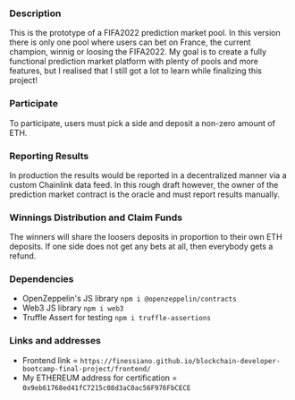 ### Description
This is the prototype of a FIFA2022 prediction market pool. In this version there is only one pool where users can bet on France, the current champion, winnig or loosing the FIFA2022. My goal is to create a fully functional prediction market platform with plenty of pools and more features, but I realised that I still got a lot to learn while finalizing this project!

### Participate
To participate, users must pick a side and deposit a non-zero amount of ETH.

### Reporting Results
In production the results would be reported in a decentralized manner via a custom Chainlink data feed. In this rough draft however, the owner of the prediction market contract is the oracle and must report results manually.

### Winnings Distribution and Claim Funds
The winners will share the loosers deposits in proportion to their own ETH deposits. If one side does not get any bets at all, then everybody gets a refund.

### Dependencies
* OpenZeppelin's JS library `npm i @openzeppelin/contracts`
* Web3 JS library `npm i web3`
* Truffle Assert for testing `npm i truffle-assertions`

### Links and addresses
* Frontend link = `https://finessiano.github.io/blockchain-developer-bootcamp-final-project/frontend/`
* My ETHEREUM address for certification = `0x9eb61768ed41fC7215c08d3aC0ac56F976FbCECE`
